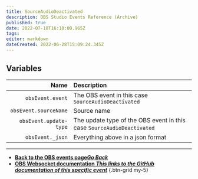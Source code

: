 ```yaml
---
title: SourceAudioDeactivated
description: OBS Studio Events Reference (Archive)
published: true
date: 2022-07-18T16:10:00.965Z
tags: 
editor: markdown
dateCreated: 2022-06-28T15:09:24.345Z
---
```


## Variables

Name | Description
----:|:------------
`obsEvent.event` | The OBS event in this case `SourceAudioDeactivated`
`obsEvent.sourceName` | Source name
`obsEvent.update-type` | The update type of the OBS event in this case `SourceAudioDeactivated`
`obsEvent._json` | Everything above in a json format

---

- [<i class="mdi mdi-chevron-left"></i>**Back to the OBS events page*Go Back***](/en/Broadcasters/OBS/Archive/Events)
- [<i class="mdi mdi-github"></i> **OBS Websocket documentation *This links to the GitHub documentation of this specific event***](https://github.com/obsproject/obs-websocket/blob/4.x-current/docs/generated/protocol.md#sourceaudiodeactivated)
{.btn-grid my-5}
